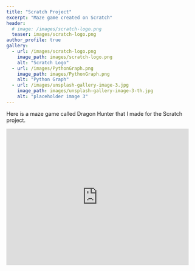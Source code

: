 ```yaml
---
title: "Scratch Project"
excerpt: "Maze game created on Scratch"
header:
  # image: /images/scratch-logo.png
  teaser: images/scratch-logo.png
author_profile: true
gallery:
  - url: /images/scratch-logo.png
    image_path: images/scratch-logo.png
    alt: "Scratch Logo"
  - url: /images/PythonGraph.png
    image_path: images/PythonGraph.png
    alt: "Python Graph"
  - url: /images/unsplash-gallery-image-3.jpg
    image_path: images/unsplash-gallery-image-3-th.jpg
    alt: "placeholder image 3"
---
```


Here is a maze game called Dragon Hunter that I made for the Scratch project.

<iframe src="https://scratch.mit.edu/projects/965674067/embed" width="480" height="360" frameborder="0" scrolling="no"></iframe>
